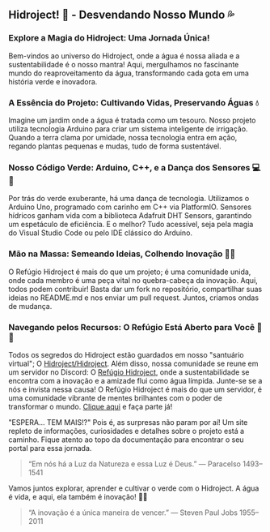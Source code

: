 ## Hidroject! 🌱 - Desvendando Nosso Mundo 💦

### Explore a Magia do Hidroject: Uma Jornada Única!

Bem-vindos ao universo do Hidroject, onde a água é nossa aliada e a sustentabilidade é o nosso mantra! Aqui, mergulhamos no fascinante mundo do reaproveitamento da água, transformando cada gota em uma história verde e inovadora.

### A Essência do Projeto: Cultivando Vidas, Preservando Águas 💧

Imagine um jardim onde a água é tratada como um tesouro. Nosso projeto utiliza tecnologia Arduino para criar um sistema inteligente de irrigação. Quando a terra clama por umidade, nossa tecnologia entra em ação, regando plantas pequenas e mudas, tudo de forma sustentável.

### Nosso Código Verde: Arduino, C++, e a Dança dos Sensores 💻🌿

Por trás do verde exuberante, há uma dança de tecnologia. Utilizamos o Arduino Uno, programado com carinho em C++ via PlatformIO. Sensores hídricos ganham vida com a biblioteca Adafruit DHT Sensors, garantindo um espetáculo de eficiência. E o melhor? Tudo acessível, seja pela magia do Visual Studio Code ou pelo IDE clássico do Arduino.

### Mão na Massa: Semeando Ideias, Colhendo Inovação 🌱🤝

O Refúgio Hidroject é mais do que um projeto; é uma comunidade unida, onde cada membro é uma peça vital no quebra-cabeça da inovação. Aqui, todos podem contribuir! Basta dar um fork no repositório, compartilhar suas ideias no README.md e nos enviar um pull request. Juntos, criamos ondas de mudança.

### Navegando pelos Recursos: O Refúgio Está Aberto para Você 🚀🌐

Todos os segredos do Hidroject estão guardados em nosso "santuário virtual"; O [Hidroject/Hidroject](https://github.com/Hidroject/Hidroject). Além disso, nossa comunidade se reune em um servidor no Discord: O [Refúgio Hidroject](https://discord.gg/MpnJCAuQwb), onde a sustentabilidade se encontra com a inovação e a amizade flui como água límpida. Junte-se se a nós e invista nessa causa! O Refúgio Hidroject é mais do que um servidor, é uma comunidade vibrante de mentes brilhantes com o poder de transformar o mundo. [Clique aqui](https://discord.gg/MpnJCAuQwb) e faça parte já!

"ESPERA... TEM MAIS!?" Pois é, as surpresas não param por aí! Um site repleto de informações, curiosidades e detalhes sobre o projeto está a caminho. Fique atento ao topo da documentação para encontrar o seu portal para essa jornada.

> “Em nós há a Luz da Natureza e essa Luz é Deus.” — Paracelso 1493–1541

Vamos juntos explorar, aprender e cultivar o verde com o Hidroject. A água é vida, e aqui, ela também é inovação! 💙🌿

> “A inovação é a única maneira de vencer.” — Steven Paul Jobs 1955–2011
